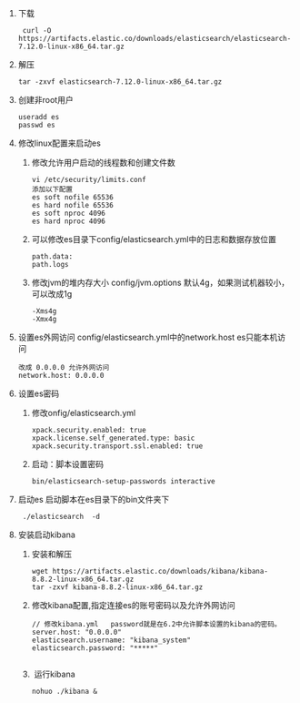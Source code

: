 1. 下载

   ```
    curl -O https://artifacts.elastic.co/downloads/elasticsearch/elasticsearch-7.12.0-linux-x86_64.tar.gz
   ```

2. 解压

   ```
   tar -zxvf elasticsearch-7.12.0-linux-x86_64.tar.gz
   ```

3. 创建非root用户

   ```
   useradd es
   passwd es
   ```

4. 修改linux配置来启动es

   1. 修改允许用户启动的线程数和创建文件数

      ```
      vi /etc/security/limits.conf
      添加以下配置
      es soft nofile 65536
      es hard nofile 65536
      es soft nproc 4096
      es hard nproc 4096
      
      ```

   2. 可以修改es目录下config/elasticsearch.yml中的日志和数据存放位置

      ```
      path.data:
      path.logs
      ```

   3. 修改jvm的堆内存大小 config/jvm.options  默认4g，如果测试机器较小，可以改成1g

      ```
      -Xms4g
      -Xmx4g
      ```

5. 设置es外网访问  config/elasticsearch.yml中的network.host   es只能本机访问

   ```
   改成 0.0.0.0 允许外网访问
   network.host: 0.0.0.0
   ```

6. 设置es密码

   1. 修改onfig/elasticsearch.yml

      ```
      xpack.security.enabled: true
      xpack.license.self_generated.type: basic
      xpack.security.transport.ssl.enabled: true
      ```

   2. 启动：脚本设置密码

      ```
      bin/elasticsearch-setup-passwords interactive
      ```

      

7. 启动es  启动脚本在es目录下的bin文件夹下

   ```
   	./elasticsearch  -d
   ```

8. 安装启动kibana

   1. 安装和解压

      ```
      wget https://artifacts.elastic.co/downloads/kibana/kibana-8.8.2-linux-x86_64.tar.gz 
      tar -zxvf kibana-8.8.2-linux-x86_64.tar.gz 
      ```

   	2. 修改kibana配置,指定连接es的账号密码以及允许外网访问

       ```
       // 修改kibana.yml   password就是在6.2中允许脚本设置的kibana的密码。
       server.host: "0.0.0.0"
       elasticsearch.username: "kibana_system"
       elasticsearch.password: "*****"
       
       
       ```

   	3. ​	运行kibana

       ```
       nohuo ./kibana &
       ```

       

   